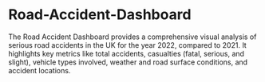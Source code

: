 # Road-Accident-Dashboard
The Road Accident Dashboard provides a comprehensive visual analysis of serious road accidents in the UK for the year 2022, compared to 2021. It highlights key metrics like total accidents, casualties (fatal, serious, and slight), vehicle types involved, weather and road surface conditions, and accident locations.
